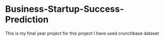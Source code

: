 # Business-Startup-Success-Prediction
This is my final year project for this project I have used crunchbase dataset
